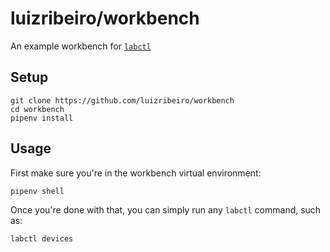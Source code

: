 # luizribeiro/workbench

An example workbench for [`labctl`](https://github.com/luizribeiro/labctl)

## Setup

```
git clone https://github.com/luizribeiro/workbench
cd workbench
pipenv install
```

## Usage

First make sure you're in the workbench virtual environment:
```
pipenv shell
```

Once you're done with that, you can simply run any `labctl` command, such
as:

```
labctl devices
```
